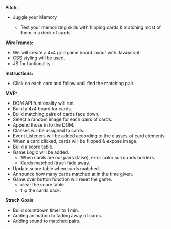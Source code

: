 **Pitch:**

- Juggle your Memory

    * Test your memorizing skills with flipping cards & matching most of them in a deck of cards.

**WireFrames:**

* We will create a 4x4 grid game board layout with Javascript.
* CSS styling will be used.
* JS for funtionality.

**Instructions:**

* Click on each card and follow until find the matching pair.

**MVP:**

* DOM API funtionality will run.
* Build a 4x4 board for cards.
* Build matching pairs of cards face down.
* Select a random image for each pairs of cards.  
* Append those in to the DOM. 
* Classes will be assigned to cards. 
* Event Listeners will be added according to the classes of card elements. 
* When a card clicked, cards will be flipped & expose image.
* Build a score table. 
* Game Logic will be added.
    - When cards are not pairs (false), error color surrounds borders. 
    - Cards matched (true) fade away.
* Update score table when cards matched.
* Announce how many cards matched at in the time given.
* Game over button function will reset the game.
    - clear the score table.
    - flip the cards back.

**Strech Goals**

* Build countdown timer to 1 min.
* Adding animation to fading away of cards. 
* Adding sound to matched pairs.

